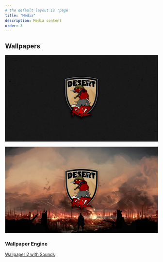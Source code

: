 ```yaml
---
# the default layout is 'page'
title: "Media"
description: Media content
order: 3
---
```


## Wallpapers

![image](/images/pages/media/wallpaper/Desert_Ratz_Wallpaper_01-1920x1080.jpg)

![image](/images/pages/media/wallpaper/Desert_Ratz_Wallpaper_02-1920x1080.jpg)

### Wallpaper Engine

[Wallpaper 2 with Sounds](https://steamcommunity.com/sharedfiles/filedetails/?id=3158576200)
